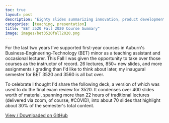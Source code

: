 ```yaml
---
toc: true
layout: post
description: "Eighty slides summarizing innovation, product development, and entrepreneurship related topics from my first semester as instructor of record."
categories: [teaching, presentation]
title: "BET 3520 Fall 2020 Course Summary"
image: images/bet3520fall2020.png
---
```


For the last two years I've supported first-year courses in Auburn's Business-Engineering-Technology (BET) minor as a teaching assistant and occasional lecturer. This Fall I was given the opportunity to take over those courses as the instructor of record. 26 lectures, 850+ new slides, and more assignments / grading than I'd like to think about later, my inaugural semester for BET 3520 and 3560 is all but over.

To celebrate I thought I'd share the following deck, a version of which was used to do the final exam review for 3520. It condenses over 400 slides worth of material, spanning more than 22 hours of traditional lectures (delivered via zoom, of course, #COVID), into about 70 slides that highlight about 30% of the semester's total content.

<object width="100%" height="500px" data="https://docs.google.com/gview?embedded=true&url=https://olearydj.github.io/antisimplistic/docs/BET3520Fall2020ReviewShared.pdf"></object>

[View / Downloaded on GitHub](https://bit.ly/asb-bet-3520-f20-pdf)
